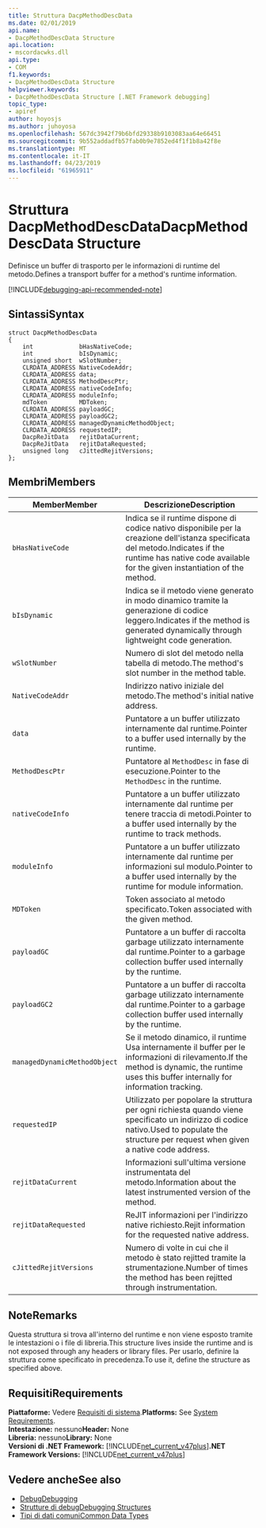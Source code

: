 ```yaml
---
title: Struttura DacpMethodDescData
ms.date: 02/01/2019
api.name:
- DacpMethodDescData Structure
api.location:
- mscordacwks.dll
api.type:
- COM
f1.keywords:
- DacpMethodDescData Structure
helpviewer.keywords:
- DacpMethodDescData Structure [.NET Framework debugging]
topic_type:
- apiref
author: hoyosjs
ms.author: juhoyosa
ms.openlocfilehash: 567dc3942f79b6bfd29338b9103083aa64e66451
ms.sourcegitcommit: 9b552addadfb57fab0b9e7852ed4f1f1b8a42f8e
ms.translationtype: MT
ms.contentlocale: it-IT
ms.lasthandoff: 04/23/2019
ms.locfileid: "61965911"
---
```

# <a name="dacpmethoddescdata-structure"></a><span data-ttu-id="4b2cf-102">Struttura DacpMethodDescData</span><span class="sxs-lookup"><span data-stu-id="4b2cf-102">DacpMethodDescData Structure</span></span>

<span data-ttu-id="4b2cf-103">Definisce un buffer di trasporto per le informazioni di runtime del metodo.</span><span class="sxs-lookup"><span data-stu-id="4b2cf-103">Defines a transport buffer for a method's runtime information.</span></span>

[!INCLUDE[debugging-api-recommended-note](../../../../includes/debugging-api-recommended-note.md)]

## <a name="syntax"></a><span data-ttu-id="4b2cf-104">Sintassi</span><span class="sxs-lookup"><span data-stu-id="4b2cf-104">Syntax</span></span>

```
struct DacpMethodDescData
{
    int             bHasNativeCode;
    int             bIsDynamic;
    unsigned short  wSlotNumber;
    CLRDATA_ADDRESS NativeCodeAddr;
    CLRDATA_ADDRESS data;
    CLRDATA_ADDRESS MethodDescPtr;
    CLRDATA_ADDRESS nativeCodeInfo;
    CLRDATA_ADDRESS moduleInfo;
    mdToken         MDToken;
    CLRDATA_ADDRESS payloadGC;
    CLRDATA_ADDRESS payloadGC2;
    CLRDATA_ADDRESS managedDynamicMethodObject;
    CLRDATA_ADDRESS requestedIP;
    DacpReJitData   rejitDataCurrent;
    DacpReJitData   rejitDataRequested;
    unsigned long   cJittedRejitVersions;
};
```

## <a name="members"></a><span data-ttu-id="4b2cf-105">Membri</span><span class="sxs-lookup"><span data-stu-id="4b2cf-105">Members</span></span>

| <span data-ttu-id="4b2cf-106">Member</span><span class="sxs-lookup"><span data-stu-id="4b2cf-106">Member</span></span>                       | <span data-ttu-id="4b2cf-107">Descrizione</span><span class="sxs-lookup"><span data-stu-id="4b2cf-107">Description</span></span>                                                                                     |
| ---------------------------- | ----------------------------------------------------------------------------------------------- |
| `bHasNativeCode`             | <span data-ttu-id="4b2cf-108">Indica se il runtime dispone di codice nativo disponibile per la creazione dell'istanza specificata del metodo.</span><span class="sxs-lookup"><span data-stu-id="4b2cf-108">Indicates if the runtime has native code available for the given instantiation of the method.</span></span> |
| `bIsDynamic`                 | <span data-ttu-id="4b2cf-109">Indica se il metodo viene generato in modo dinamico tramite la generazione di codice leggero.</span><span class="sxs-lookup"><span data-stu-id="4b2cf-109">Indicates if the method is generated dynamically through lightweight code generation.</span></span>           |
| `wSlotNumber`                | <span data-ttu-id="4b2cf-110">Numero di slot del metodo nella tabella di metodo.</span><span class="sxs-lookup"><span data-stu-id="4b2cf-110">The method's slot number in the method table.</span></span>                                                   |
| `NativeCodeAddr`             | <span data-ttu-id="4b2cf-111">Indirizzo nativo iniziale del metodo.</span><span class="sxs-lookup"><span data-stu-id="4b2cf-111">The method's initial native address.</span></span>                                                            |
| `data`                       | <span data-ttu-id="4b2cf-112">Puntatore a un buffer utilizzato internamente dal runtime.</span><span class="sxs-lookup"><span data-stu-id="4b2cf-112">Pointer to a buffer used internally by the runtime.</span></span>                                             |
| `MethodDescPtr`              | <span data-ttu-id="4b2cf-113">Puntatore al `MethodDesc` in fase di esecuzione.</span><span class="sxs-lookup"><span data-stu-id="4b2cf-113">Pointer to the `MethodDesc` in the runtime.</span></span>                                                     |
| `nativeCodeInfo`             | <span data-ttu-id="4b2cf-114">Puntatore a un buffer utilizzato internamente dal runtime per tenere traccia di metodi.</span><span class="sxs-lookup"><span data-stu-id="4b2cf-114">Pointer to a buffer used internally by the runtime to track methods.</span></span>                            |
| `moduleInfo`                 | <span data-ttu-id="4b2cf-115">Puntatore a un buffer utilizzato internamente dal runtime per informazioni sul modulo.</span><span class="sxs-lookup"><span data-stu-id="4b2cf-115">Pointer to a buffer used internally by the runtime for module information.</span></span>                      |
| `MDToken`                    | <span data-ttu-id="4b2cf-116">Token associato al metodo specificato.</span><span class="sxs-lookup"><span data-stu-id="4b2cf-116">Token associated with the given method.</span></span>                                                         |
| `payloadGC`                  | <span data-ttu-id="4b2cf-117">Puntatore a un buffer di raccolta garbage utilizzato internamente dal runtime.</span><span class="sxs-lookup"><span data-stu-id="4b2cf-117">Pointer to a garbage collection buffer used internally by the runtime.</span></span>                          |
| `payloadGC2`                 | <span data-ttu-id="4b2cf-118">Puntatore a un buffer di raccolta garbage utilizzato internamente dal runtime.</span><span class="sxs-lookup"><span data-stu-id="4b2cf-118">Pointer to a garbage collection buffer used internally by the runtime.</span></span>                          |
| `managedDynamicMethodObject` | <span data-ttu-id="4b2cf-119">Se il metodo dinamico, il runtime Usa internamente il buffer per le informazioni di rilevamento.</span><span class="sxs-lookup"><span data-stu-id="4b2cf-119">If the method is dynamic, the runtime uses this buffer internally for information tracking.</span></span>     |
| `requestedIP`                | <span data-ttu-id="4b2cf-120">Utilizzato per popolare la struttura per ogni richiesta quando viene specificato un indirizzo di codice nativo.</span><span class="sxs-lookup"><span data-stu-id="4b2cf-120">Used to populate the structure per request when given a native code address.</span></span>                    |
| `rejitDataCurrent`           | <span data-ttu-id="4b2cf-121">Informazioni sull'ultima versione instrumentata del metodo.</span><span class="sxs-lookup"><span data-stu-id="4b2cf-121">Information about the latest instrumented version of the method.</span></span>                                   |
| `rejitDataRequested`         | <span data-ttu-id="4b2cf-122">ReJIT informazioni per l'indirizzo native richiesto.</span><span class="sxs-lookup"><span data-stu-id="4b2cf-122">Rejit information for the requested native address.</span></span>                                             |
| `cJittedRejitVersions`       | <span data-ttu-id="4b2cf-123">Numero di volte in cui che il metodo è stato rejitted tramite la strumentazione.</span><span class="sxs-lookup"><span data-stu-id="4b2cf-123">Number of times the method has been rejitted through instrumentation.</span></span>                           |

## <a name="remarks"></a><span data-ttu-id="4b2cf-124">Note</span><span class="sxs-lookup"><span data-stu-id="4b2cf-124">Remarks</span></span>

<span data-ttu-id="4b2cf-125">Questa struttura si trova all'interno del runtime e non viene esposto tramite le intestazioni o i file di libreria.</span><span class="sxs-lookup"><span data-stu-id="4b2cf-125">This structure lives inside the runtime and is not exposed through any headers or library files.</span></span> <span data-ttu-id="4b2cf-126">Per usarlo, definire la struttura come specificato in precedenza.</span><span class="sxs-lookup"><span data-stu-id="4b2cf-126">To use it, define the structure as specified above.</span></span>

## <a name="requirements"></a><span data-ttu-id="4b2cf-127">Requisiti</span><span class="sxs-lookup"><span data-stu-id="4b2cf-127">Requirements</span></span>
<span data-ttu-id="4b2cf-128">**Piattaforme:** Vedere [Requisiti di sistema](../../../../docs/framework/get-started/system-requirements.md).</span><span class="sxs-lookup"><span data-stu-id="4b2cf-128">**Platforms:** See [System Requirements](../../../../docs/framework/get-started/system-requirements.md).</span></span>  
<span data-ttu-id="4b2cf-129">**Intestazione:** nessuno</span><span class="sxs-lookup"><span data-stu-id="4b2cf-129">**Header:** None</span></span>  
<span data-ttu-id="4b2cf-130">**Libreria:** nessuno</span><span class="sxs-lookup"><span data-stu-id="4b2cf-130">**Library:** None</span></span>  
<span data-ttu-id="4b2cf-131">**Versioni di .NET Framework:** [!INCLUDE[net_current_v47plus](../../../../includes/net-current-v47plus.md)]</span><span class="sxs-lookup"><span data-stu-id="4b2cf-131">**.NET Framework Versions:** [!INCLUDE[net_current_v47plus](../../../../includes/net-current-v47plus.md)]</span></span>  

## <a name="see-also"></a><span data-ttu-id="4b2cf-132">Vedere anche</span><span class="sxs-lookup"><span data-stu-id="4b2cf-132">See also</span></span>

- [<span data-ttu-id="4b2cf-133">Debug</span><span class="sxs-lookup"><span data-stu-id="4b2cf-133">Debugging</span></span>](../../../../docs/framework/unmanaged-api/debugging/index.md)
- [<span data-ttu-id="4b2cf-134">Strutture di debug</span><span class="sxs-lookup"><span data-stu-id="4b2cf-134">Debugging Structures</span></span>](../../../../docs/framework/unmanaged-api/debugging/debugging-structures.md)
- [<span data-ttu-id="4b2cf-135">Tipi di dati comuni</span><span class="sxs-lookup"><span data-stu-id="4b2cf-135">Common Data Types</span></span>](../../../../docs/framework/unmanaged-api/common-data-types-unmanaged-api-reference.md)
